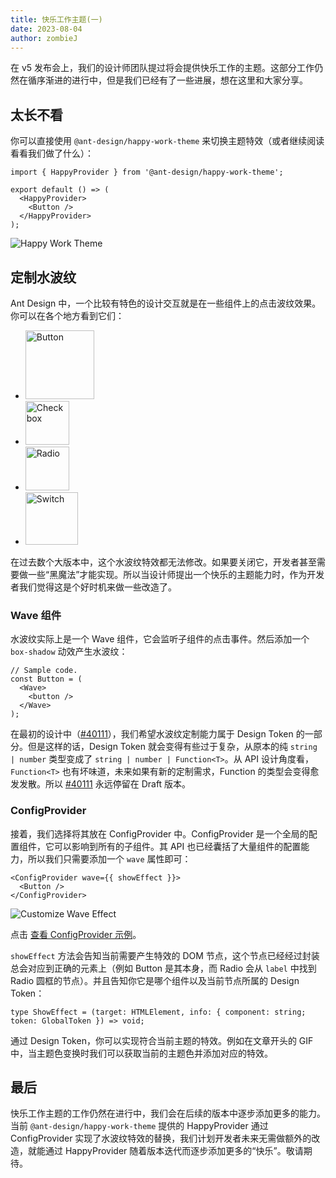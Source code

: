 ```yaml
---
title: 快乐工作主题(一)
date: 2023-08-04
author: zombieJ
---
```


在 v5 发布会上，我们的设计师团队提过将会提供快乐工作的主题。这部分工作仍然在循序渐进的进行中，但是我们已经有了一些进展，想在这里和大家分享。

## 太长不看

你可以直接使用 `@ant-design/happy-work-theme` 来切换主题特效（或者继续阅读看看我们做了什么）：

```tsx
import { HappyProvider } from '@ant-design/happy-work-theme';

export default () => (
  <HappyProvider>
    <Button />
  </HappyProvider>
);
```

![Happy Work Theme](https://github.com/react-component/picker/assets/5378891/3c54ef05-5448-4619-b492-b5328c032c52)

## 定制水波纹

Ant Design 中，一个比较有特色的设计交互就是在一些组件上的点击波纹效果。你可以在各个地方看到它们：

- <img alt="Button" height="110" src="https://github.com/react-component/picker/assets/5378891/60aaad50-cfd5-4c1f-b91f-0be217877f3f" />
- <img alt="Checkbox" height="70" src="https://github.com/react-component/picker/assets/5378891/f7d64d64-29db-4c9c-a0d6-de8b36a31d48" />
- <img alt="Radio" height="70" src="https://github.com/react-component/picker/assets/5378891/9f4edaa8-26f7-468c-bcf3-1ce80163bf0e" />
- <img alt="Switch" height="84" src="https://github.com/react-component/picker/assets/5378891/16abcee6-32d0-4075-bc4c-440d8aade067" />

在过去数个大版本中，这个水波纹特效都无法修改。如果要关闭它，开发者甚至需要做一些“黑魔法”才能实现。所以当设计师提出一个快乐的主题能力时，作为开发者我们觉得这是个好时机来做一些改造了。

### Wave 组件

水波纹实际上是一个 Wave 组件，它会监听子组件的点击事件。然后添加一个 `box-shadow` 动效产生水波纹：

```tsx
// Sample code.
const Button = (
  <Wave>
    <button />
  </Wave>
);
```

在最初的设计中（[#40111](https://github.com/ant-design/ant-design/pull/40111)），我们希望水波纹定制能力属于 Design Token 的一部分。但是这样的话，Design Token 就会变得有些过于复杂，从原本的纯 `string | number` 类型变成了 `string | number | Function<T>`。从 API 设计角度看，`Function<T>` 也有坏味道，未来如果有新的定制需求，Function 的类型会变得愈发发散。所以 [#40111](https://github.com/ant-design/ant-design/pull/40111) 永远停留在 Draft 版本。

### ConfigProvider

接着，我们选择将其放在 ConfigProvider 中。ConfigProvider 是一个全局的配置组件，它可以影响到所有的子组件。其 API 也已经囊括了大量组件的配置能力，所以我们只需要添加一个 `wave` 属性即可：

```tsx
<ConfigProvider wave={{ showEffect }}>
  <Button />
</ConfigProvider>
```

![Customize Wave Effect](https://github.com/react-component/picker/assets/5378891/425094d8-8767-4a53-85fb-5b13b888f2c4)

点击 [查看 ConfigProvider 示例](/components/config-provider#config-provider-demo-wave)。

`showEffect` 方法会告知当前需要产生特效的 DOM 节点，这个节点已经经过封装总会对应到正确的元素上（例如 Button 是其本身，而 Radio 会从 `label` 中找到 Radio 圆框的节点）。并且告知你它是哪个组件以及当前节点所属的 Design Token：

```tsx
type ShowEffect = (target: HTMLElement, info: { component: string; token: GlobalToken }) => void;
```

通过 Design Token，你可以实现符合当前主题的特效。例如在文章开头的 GIF 中，当主题色变换时我们可以获取当前的主题色并添加对应的特效。

## 最后

快乐工作主题的工作仍然在进行中，我们会在后续的版本中逐步添加更多的能力。当前 `@ant-design/happy-work-theme` 提供的 HappyProvider 通过 ConfigProvider 实现了水波纹特效的替换，我们计划开发者未来无需做额外的改造，就能通过 HappyProvider 随着版本迭代而逐步添加更多的“快乐”。敬请期待。
